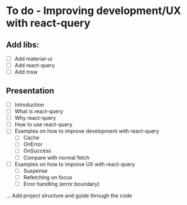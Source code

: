 # To do - Improving development/UX with react-query

## Add libs:

- [ ] Add material-ui
- [ ] Add react-query
- [ ] Add msw

## Presentation

- [ ] Introduction
- [ ] What is react-query
- [ ] Why react-query
- [ ] How to use react-query
- [ ] Examples on how to improve development with react-query
    - [ ] Cache
    - [ ] OnError
    - [ ] OnSuccess
    - [ ] Compare with normal fetch
- [ ] Examples on how to improve UX with react-query
    - [ ] Suspense
    - [ ] Refetching on focus
    - [ ] Error handling (error boundary)

... Add project structure and guide through the code

